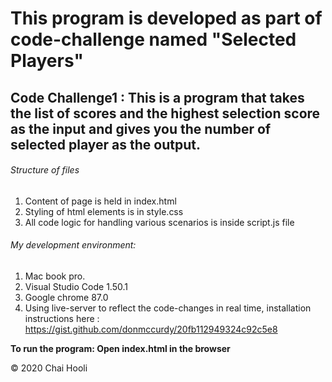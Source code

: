 # This program is developed as part of code-challenge named "Selected Players"

## Code Challenge1 : This is a program that takes the list of scores and the highest selection score as the input and gives you the number of selected player as the output.

###### Structure of files

1. Content of page is held in index.html
2. Styling of html elements is in style.css
3. All code logic for handling various scenarios is inside script.js file

###### My development environment:

1. Mac book pro.
2. Visual Studio Code 1.50.1
3. Google chrome 87.0
4. Using live-server to reflect the code-changes in real time, installation instructions here : https://gist.github.com/donmccurdy/20fb112949324c92c5e8

**To run the program: Open index.html in the browser**

© 2020 Chai Hooli
